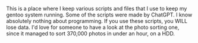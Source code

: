 This is a place where I keep various scripts and files that I use to keep my gentoo system running.
Some of the scripts were made by ChatGPT.
I know absolutely nothing about programming.
If you use these scripts, you WILL lose data. 
I'd love for someone to have a look at the photo sorting one, since it managed to sort 370,000 photos in under an hour, on a HDD.

